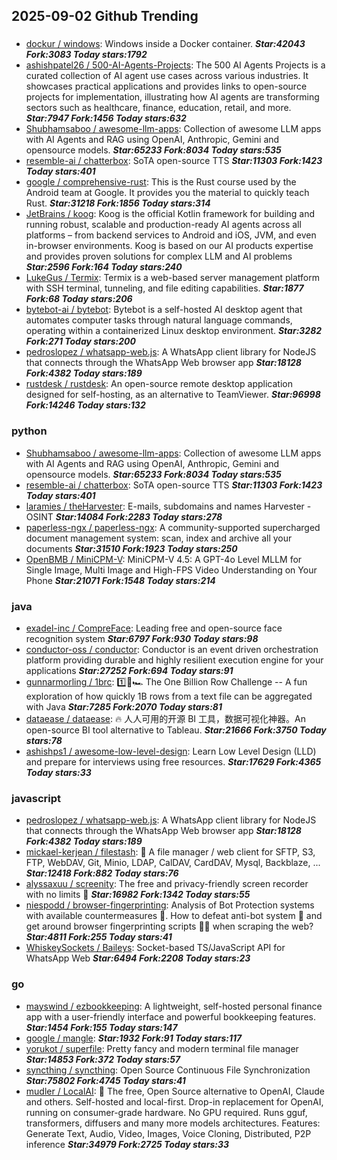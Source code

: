 ## 2025-09-02 Github Trending

### 
* [dockur / windows](https://github.com/dockur/windows): Windows inside a Docker container. ***Star:42043 Fork:3083 Today stars:1792***
* [ashishpatel26 / 500-AI-Agents-Projects](https://github.com/ashishpatel26/500-AI-Agents-Projects): The 500 AI Agents Projects is a curated collection of AI agent use cases across various industries. It showcases practical applications and provides links to open-source projects for implementation, illustrating how AI agents are transforming sectors such as healthcare, finance, education, retail, and more. ***Star:7947 Fork:1456 Today stars:632***
* [Shubhamsaboo / awesome-llm-apps](https://github.com/Shubhamsaboo/awesome-llm-apps): Collection of awesome LLM apps with AI Agents and RAG using OpenAI, Anthropic, Gemini and opensource models. ***Star:65233 Fork:8034 Today stars:535***
* [resemble-ai / chatterbox](https://github.com/resemble-ai/chatterbox): SoTA open-source TTS ***Star:11303 Fork:1423 Today stars:401***
* [google / comprehensive-rust](https://github.com/google/comprehensive-rust): This is the Rust course used by the Android team at Google. It provides you the material to quickly teach Rust. ***Star:31218 Fork:1856 Today stars:314***
* [JetBrains / koog](https://github.com/JetBrains/koog): Koog is the official Kotlin framework for building and running robust, scalable and production-ready AI agents across all platforms – from backend services to Android and iOS, JVM, and even in-browser environments. Koog is based on our AI products expertise and provides proven solutions for complex LLM and AI problems ***Star:2596 Fork:164 Today stars:240***
* [LukeGus / Termix](https://github.com/LukeGus/Termix): Termix is a web-based server management platform with SSH terminal, tunneling, and file editing capabilities. ***Star:1877 Fork:68 Today stars:206***
* [bytebot-ai / bytebot](https://github.com/bytebot-ai/bytebot): Bytebot is a self-hosted AI desktop agent that automates computer tasks through natural language commands, operating within a containerized Linux desktop environment. ***Star:3282 Fork:271 Today stars:200***
* [pedroslopez / whatsapp-web.js](https://github.com/pedroslopez/whatsapp-web.js): A WhatsApp client library for NodeJS that connects through the WhatsApp Web browser app ***Star:18128 Fork:4382 Today stars:189***
* [rustdesk / rustdesk](https://github.com/rustdesk/rustdesk): An open-source remote desktop application designed for self-hosting, as an alternative to TeamViewer. ***Star:96998 Fork:14246 Today stars:132***

### python
* [Shubhamsaboo / awesome-llm-apps](https://github.com/Shubhamsaboo/awesome-llm-apps): Collection of awesome LLM apps with AI Agents and RAG using OpenAI, Anthropic, Gemini and opensource models. ***Star:65233 Fork:8034 Today stars:535***
* [resemble-ai / chatterbox](https://github.com/resemble-ai/chatterbox): SoTA open-source TTS ***Star:11303 Fork:1423 Today stars:401***
* [laramies / theHarvester](https://github.com/laramies/theHarvester): E-mails, subdomains and names Harvester - OSINT ***Star:14084 Fork:2283 Today stars:278***
* [paperless-ngx / paperless-ngx](https://github.com/paperless-ngx/paperless-ngx): A community-supported supercharged document management system: scan, index and archive all your documents ***Star:31510 Fork:1923 Today stars:250***
* [OpenBMB / MiniCPM-V](https://github.com/OpenBMB/MiniCPM-V): MiniCPM-V 4.5: A GPT-4o Level MLLM for Single Image, Multi Image and High-FPS Video Understanding on Your Phone ***Star:21071 Fork:1548 Today stars:214***

### java
* [exadel-inc / CompreFace](https://github.com/exadel-inc/CompreFace): Leading free and open-source face recognition system ***Star:6797 Fork:930 Today stars:98***
* [conductor-oss / conductor](https://github.com/conductor-oss/conductor): Conductor is an event driven orchestration platform providing durable and highly resilient execution engine for your applications ***Star:27252 Fork:694 Today stars:91***
* [gunnarmorling / 1brc](https://github.com/gunnarmorling/1brc): 1️⃣🐝🏎️ The One Billion Row Challenge -- A fun exploration of how quickly 1B rows from a text file can be aggregated with Java ***Star:7285 Fork:2070 Today stars:81***
* [dataease / dataease](https://github.com/dataease/dataease): 🔥 人人可用的开源 BI 工具，数据可视化神器。An open-source BI tool alternative to Tableau. ***Star:21666 Fork:3750 Today stars:78***
* [ashishps1 / awesome-low-level-design](https://github.com/ashishps1/awesome-low-level-design): Learn Low Level Design (LLD) and prepare for interviews using free resources. ***Star:17629 Fork:4365 Today stars:33***

### javascript
* [pedroslopez / whatsapp-web.js](https://github.com/pedroslopez/whatsapp-web.js): A WhatsApp client library for NodeJS that connects through the WhatsApp Web browser app ***Star:18128 Fork:4382 Today stars:189***
* [mickael-kerjean / filestash](https://github.com/mickael-kerjean/filestash): 📁 A file manager / web client for SFTP, S3, FTP, WebDAV, Git, Minio, LDAP, CalDAV, CardDAV, Mysql, Backblaze, ... ***Star:12418 Fork:882 Today stars:76***
* [alyssaxuu / screenity](https://github.com/alyssaxuu/screenity): The free and privacy-friendly screen recorder with no limits 🎥 ***Star:16982 Fork:1342 Today stars:55***
* [niespodd / browser-fingerprinting](https://github.com/niespodd/browser-fingerprinting): Analysis of Bot Protection systems with available countermeasures 🚿. How to defeat anti-bot system 👻 and get around browser fingerprinting scripts 🕵️‍♂️ when scraping the web? ***Star:4811 Fork:255 Today stars:41***
* [WhiskeySockets / Baileys](https://github.com/WhiskeySockets/Baileys): Socket-based TS/JavaScript API for WhatsApp Web ***Star:6494 Fork:2208 Today stars:23***

### go
* [mayswind / ezbookkeeping](https://github.com/mayswind/ezbookkeeping): A lightweight, self-hosted personal finance app with a user-friendly interface and powerful bookkeeping features. ***Star:1454 Fork:155 Today stars:147***
* [google / mangle](https://github.com/google/mangle):  ***Star:1932 Fork:91 Today stars:117***
* [yorukot / superfile](https://github.com/yorukot/superfile): Pretty fancy and modern terminal file manager ***Star:14853 Fork:372 Today stars:57***
* [syncthing / syncthing](https://github.com/syncthing/syncthing): Open Source Continuous File Synchronization ***Star:75802 Fork:4745 Today stars:41***
* [mudler / LocalAI](https://github.com/mudler/LocalAI): 🤖 The free, Open Source alternative to OpenAI, Claude and others. Self-hosted and local-first. Drop-in replacement for OpenAI, running on consumer-grade hardware. No GPU required. Runs gguf, transformers, diffusers and many more models architectures. Features: Generate Text, Audio, Video, Images, Voice Cloning, Distributed, P2P inference ***Star:34979 Fork:2725 Today stars:33***
